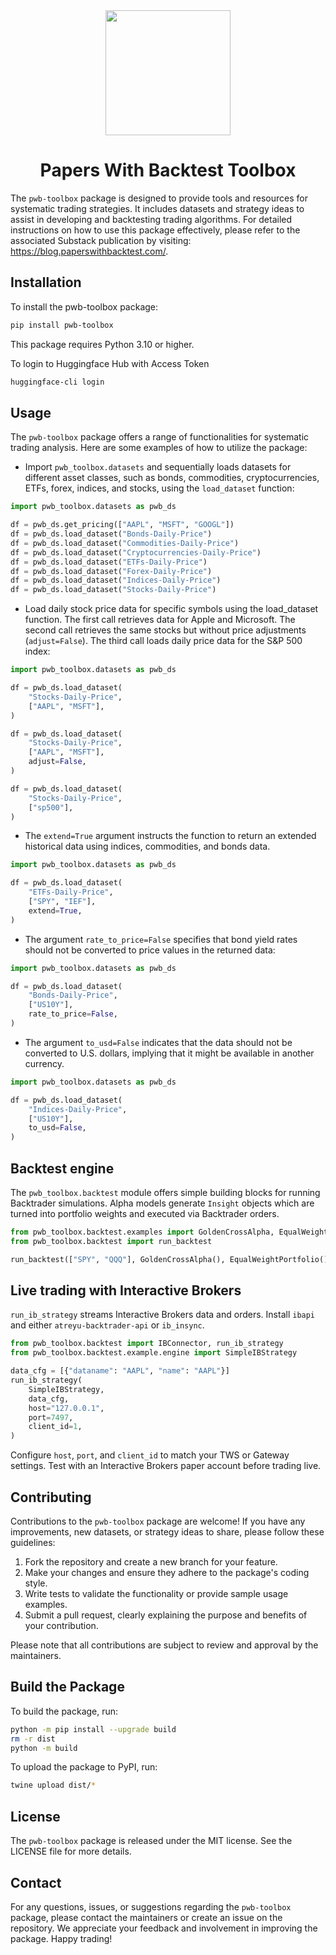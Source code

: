 <div align="center">
  <img src="static/images/systematic-trading.jpeg" height=200 alt=""/>
  <h1>Papers With Backtest Toolbox</h1>
</div>

The `pwb-toolbox` package is designed to provide tools and resources for systematic trading strategies. It includes datasets and strategy ideas to assist in developing and backtesting trading algorithms. For detailed instructions on how to use this package effectively, please refer to the associated Substack publication by visiting: https://blog.paperswithbacktest.com/.


## Installation

To install the pwb-toolbox package:

```bash
pip install pwb-toolbox
```
This package requires Python 3.10 or higher.

To login to Huggingface Hub with Access Token

```bash
huggingface-cli login
```

## Usage

The `pwb-toolbox` package offers a range of functionalities for systematic trading analysis. Here are some examples of how to utilize the package:

- Import `pwb_toolbox.datasets` and sequentially loads datasets for different asset classes, such as bonds, commodities, cryptocurrencies, ETFs, forex, indices, and stocks, using the `load_dataset` function:

```python
import pwb_toolbox.datasets as pwb_ds

df = pwb_ds.get_pricing(["AAPL", "MSFT", "GOOGL"])
df = pwb_ds.load_dataset("Bonds-Daily-Price")
df = pwb_ds.load_dataset("Commodities-Daily-Price")
df = pwb_ds.load_dataset("Cryptocurrencies-Daily-Price")
df = pwb_ds.load_dataset("ETFs-Daily-Price")
df = pwb_ds.load_dataset("Forex-Daily-Price")
df = pwb_ds.load_dataset("Indices-Daily-Price")
df = pwb_ds.load_dataset("Stocks-Daily-Price")

```

- Load daily stock price data for specific symbols using the load_dataset function. The first call retrieves data for Apple and Microsoft. The second call retrieves the same stocks but without price adjustments (`adjust=False`). The third call loads daily price data for the S&P 500 index:

```python
import pwb_toolbox.datasets as pwb_ds

df = pwb_ds.load_dataset(
    "Stocks-Daily-Price",
    ["AAPL", "MSFT"],
)

df = pwb_ds.load_dataset(
    "Stocks-Daily-Price",
    ["AAPL", "MSFT"],
    adjust=False,
)

df = pwb_ds.load_dataset(
    "Stocks-Daily-Price",
    ["sp500"],
)
```

- The `extend=True` argument instructs the function to return an extended historical data using indices, commodities, and bonds data.

```python
import pwb_toolbox.datasets as pwb_ds

df = pwb_ds.load_dataset(
    "ETFs-Daily-Price",
    ["SPY", "IEF"],
    extend=True,
)
```

- The argument `rate_to_price=False` specifies that bond yield rates should not be converted to price values in the returned data:

```python
import pwb_toolbox.datasets as pwb_ds

df = pwb_ds.load_dataset(
    "Bonds-Daily-Price",
    ["US10Y"],
    rate_to_price=False,
)
```

- The argument `to_usd=False` indicates that the data should not be converted to U.S. dollars, implying that it might be available in another currency.

```python
import pwb_toolbox.datasets as pwb_ds

df = pwb_ds.load_dataset(
    "Indices-Daily-Price",
    ["US10Y"],
    to_usd=False,
)
```

## Backtest engine

The `pwb_toolbox.backtest` module offers simple building blocks for running
Backtrader simulations. Alpha models generate `Insight` objects which are turned
into portfolio weights and executed via Backtrader orders.

```python
from pwb_toolbox.backtest.examples import GoldenCrossAlpha, EqualWeightPortfolio
from pwb_toolbox.backtest import run_backtest

run_backtest(["SPY", "QQQ"], GoldenCrossAlpha(), EqualWeightPortfolio(), start="2015-01-01")
```

## Live trading with Interactive Brokers

`run_ib_strategy` streams Interactive Brokers data and orders. Install `ibapi` and either `atreyu-backtrader-api` or `ib_insync`.

```python
from pwb_toolbox.backtest import IBConnector, run_ib_strategy
from pwb_toolbox.backtest.example.engine import SimpleIBStrategy

data_cfg = [{"dataname": "AAPL", "name": "AAPL"}]
run_ib_strategy(
    SimpleIBStrategy,
    data_cfg,
    host="127.0.0.1",
    port=7497,
    client_id=1,
)
```

Configure `host`, `port`, and `client_id` to match your TWS or Gateway settings. Test with an Interactive Brokers paper account before trading live.

## Contributing

Contributions to the `pwb-toolbox` package are welcome! If you have any improvements, new datasets, or strategy ideas to share, please follow these guidelines:

1. Fork the repository and create a new branch for your feature.
2. Make your changes and ensure they adhere to the package's coding style.
3. Write tests to validate the functionality or provide sample usage examples.
4. Submit a pull request, clearly explaining the purpose and benefits of your contribution.

Please note that all contributions are subject to review and approval by the maintainers.

## Build the Package

To build the package, run:

```bash
python -m pip install --upgrade build
rm -r dist
python -m build
```

To upload the package to PyPI, run:

```bash
twine upload dist/*
```

## License

The `pwb-toolbox` package is released under the MIT license. See the LICENSE file for more details.

## Contact

For any questions, issues, or suggestions regarding the `pwb-toolbox` package, please contact the maintainers or create an issue on the repository. We appreciate your feedback and involvement in improving the package.
Happy trading!
